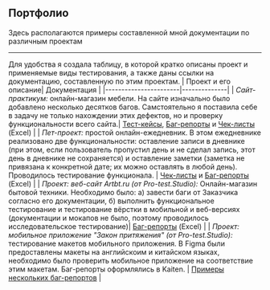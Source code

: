 ## Портфолио
Здесь располагаются примеры составленной мной документации по различным проектам

***
Для удобства я создала таблицу, в которой кратко описаны проект и применяемые виды тестирования, а также даны ссылки на документацию, составленную по этим проектам.
| Проект и его описание| Документация  | 
|-----------------------|--------------|
| *Сайт-практикум:* онлайн-магазин мебели. На сайте изначально было добавлено несколько десятков багов. Самстоятельно я поставила себе в задачу не только нахождении этих дефектов, но и проверку функциональности всего сайта.| [Тест-кейсы](https://github.com/DariaDonut/Portfolio/blob/main/online-shop%20(furniture)/Test-Cases.xlsx), [Баг-репорты](https://github.com/DariaDonut/Portfolio/blob/main/online-shop%20(furniture)/Bug-Reports.xlsx) и [Чек-листы](https://github.com/DariaDonut/Portfolio/blob/main/online-shop%20(furniture)/Check-List%20(checkout%2C%20input%20fields).xlsx) (Excel)  |
| *Пет-проект:* простой онлайн-ежедневник. В этом ежедневнике реализовано две функциональности: оставление записи в дневнике (при этом, если пользователь пропустил день и не сделал запись, этот день в дневнике не сохраняется) и оставление заметки (заметка не привязана к конкретной дате; их можно оставлять в любой день). Проводилось тестирование функционала. | [Чек-листы](https://github.com/DariaDonut/Portfolio/blob/main/simple%20diary/Check-List.xlsx) и [Баг-репорты](https://github.com/DariaDonut/Portfolio/blob/main/simple%20diary/Bug-Reports.xlsx) (Excel) |
| *Проект: веб-сайт Artbt.ru (от Pro-test.Studio):* Онлайн-магазин бытовой техники. Необходимо было: а) завести баги от Заказчика согласно его документации, б) выполнить функциональное тестирование и тестирование вёрстки в мобильной и веб-версиях (документации и мокапов не было, поэтому проводилось исследовательское тестирование)| [Баг-репорты](https://github.com/DariaBakhtina/Portfolio/blob/main/online-shop%20(home%20appliances)/Bug-Reports.xlsx) (Excel) |
| *Проект: мобильное приложение "Закон притяжения" (от Pro-test.Studio):* тестирование макетов мобильного приложения. В Figma были предоставлены макеты на английскоим и китайском языках, необходимо было проверить мобильное приложение на соответствие этим макетам. Баг-репорты оформлялись в Kaiten. | [Примеры нескольких баг-репортов](https://github.com/DariaBakhtina/Portfolio/tree/main/mobile%20app) |



